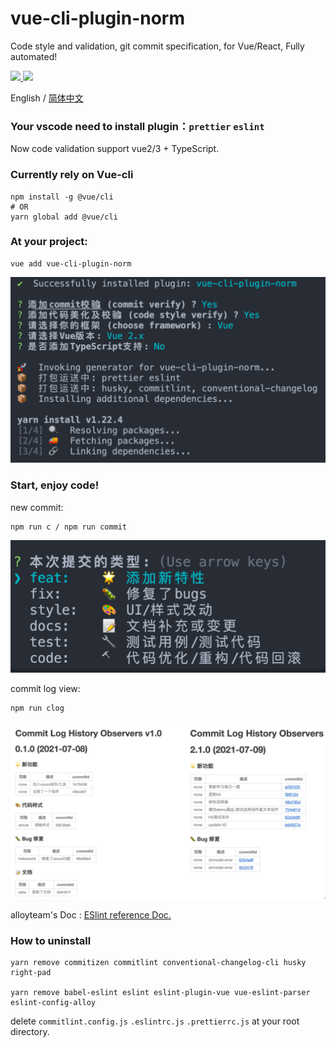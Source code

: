 # vue-cli-plugin-norm
Code style and validation, git commit specification, for Vue/React, Fully automated!

  <a href="https://www.npmjs.org/package/vue-cli-plugin-norm">
    <img src="https://img.shields.io/npm/v/vue-cli-plugin-norm.svg">
  </a>

  <a href="https://npmcharts.com/compare/vue-cli-plugin-norm?minimal=true">
    <img src="http://img.shields.io/npm/dm/vue-cli-plugin-norm.svg">
  </a>

English / [简体中文](./README.zh-CN.md)

### Your vscode need to install plugin：`prettier` `eslint`

Now code validation support vue2/3 + TypeScript.

### Currently rely on Vue-cli
```
npm install -g @vue/cli
# OR
yarn global add @vue/cli
```

### At your project: 
```
vue add vue-cli-plugin-norm
```
![](./images/install.png)

### Start, enjoy code!

new commit: 
```
npm run c / npm run commit
``` 
![](./images/c.png)

commit log view: 
```
npm run clog
```
![](./images/docs.png)

alloyteam's Doc : [ESlint reference Doc.](https://alloyteam.github.io/eslint-config-alloy/?hideOff=1)

### How to uninstall

```
yarn remove commitizen commitlint conventional-changelog-cli husky right-pad

yarn remove babel-eslint eslint eslint-plugin-vue vue-eslint-parser eslint-config-alloy
```
delete `commitlint.config.js` `.eslintrc.js` `.prettierrc.js` at your root directory.